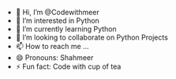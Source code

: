 - 👋 Hi, I’m @Codewithmeer
- 👀 I’m interested in Python
- 🌱 I’m currently learning Python
- 💞️ I’m looking to collaborate on Python Projects
- 📫 How to reach me ...
- 😄 Pronouns: Shahmeer
- ⚡ Fun fact: Code with cup of tea

<!---
Codewithmeer/Codewithmeer is a ✨ special ✨ repository because its `README.md` (this file) appears on your GitHub profile.
You can click the Preview link to take a look at your changes.
--->
